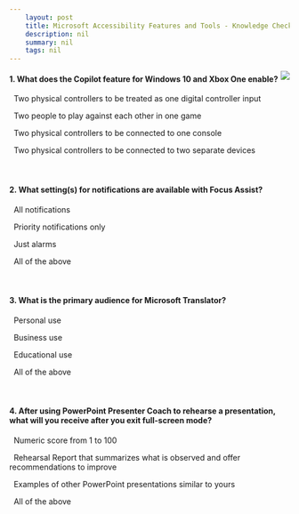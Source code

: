 ```yaml
---
    layout: post
    title: Microsoft Accessibility Features and Tools - Knowledge Check
    description: nil
    summary: nil
    tags: nil
---
```



 <a target="_blank" href="https://docs.microsoft.com/en-us/learn/modules/accessibility-features/03-knowledge-check/"><i class="fas fa-external-link-alt"></i> </a>
 <img align="right" src="https://docs.microsoft.com/en-us/learn/achievements/accessibility-features.svg">
####  1. What does the Copilot feature for Windows 10 and Xbox One enable?


<i class='fas fa-check-square' style='color: Dodgerblue;'></i> &nbsp;&nbsp;Two physical controllers to be treated as one digital controller input

<i class='far fa-square'></i> &nbsp;&nbsp;Two people to play against each other in one game

<i class='far fa-square'></i> &nbsp;&nbsp;Two physical controllers to be connected to one console

<i class='far fa-square'></i> &nbsp;&nbsp;Two physical controllers to be connected to two separate devices
<br />
<br />
<br />

####  2. What setting(s) for notifications are available with Focus Assist?


<i class='far fa-square'></i> &nbsp;&nbsp;All notifications

<i class='far fa-square'></i> &nbsp;&nbsp;Priority notifications only

<i class='far fa-square'></i> &nbsp;&nbsp;Just alarms

<i class='fas fa-check-square' style='color: Dodgerblue;'></i> &nbsp;&nbsp;All of the above
<br />
<br />
<br />

####  3. What is the primary audience for Microsoft Translator?


<i class='far fa-square'></i> &nbsp;&nbsp;Personal use

<i class='far fa-square'></i> &nbsp;&nbsp;Business use

<i class='far fa-square'></i> &nbsp;&nbsp;Educational use

<i class='fas fa-check-square' style='color: Dodgerblue;'></i> &nbsp;&nbsp;All of the above
<br />
<br />
<br />

####  4. After using PowerPoint Presenter Coach to rehearse a presentation, what will you receive after you exit full-screen mode?


<i class='far fa-square'></i> &nbsp;&nbsp;Numeric score from 1 to 100

<i class='fas fa-check-square' style='color: Dodgerblue;'></i> &nbsp;&nbsp;Rehearsal Report that summarizes what is observed and offer recommendations to improve

<i class='far fa-square'></i> &nbsp;&nbsp;Examples of other PowerPoint presentations similar to yours

<i class='far fa-square'></i> &nbsp;&nbsp;All of the above
<br />
<br />
<br />

